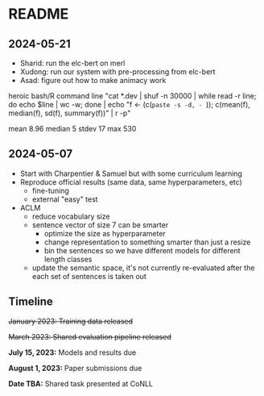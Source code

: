 # README

## 2024-05-21

- Sharid: run the elc-bert on merl
- Xudong: run our system with pre-processing from elc-bert 
- Asad: figure out how to make animacy work 


heroic bash/R command line "cat *.dev | shuf -n 30000 | while read -r line; do echo $line | wc -w; done | echo "f <- (c(`paste -s -d, - `)); c(mean(f), median(f), sd(f), summary(f))" | r -p"

mean 8.96 median 5 stdev 17 max 530



## 2024-05-07

- Start with Charpentier & Samuel but with some curriculum learning 
- Reproduce official results (same data, same hyperparameters, etc) 
	- fine-tuning
	- external "easy" test 
- ACLM 
	- reduce vocabulary size
	- sentence vector of size 7 can be smarter
		- optimize the size as hyperparameter
		- change representation to something smarter than just a resize
		- bin the sentences so we have different models for different length classes 
	- update the semantic space, it's not currently re-evaluated after the each set of sentences is taken out





## Timeline

~~January 2023: Training data released~~

~~March 2023: Shared evaluation pipeline released~~

**July 15, 2023:** Models and results due

**August 1, 2023:** Paper submissions due

**Date TBA:** Shared task presented at CoNLL

